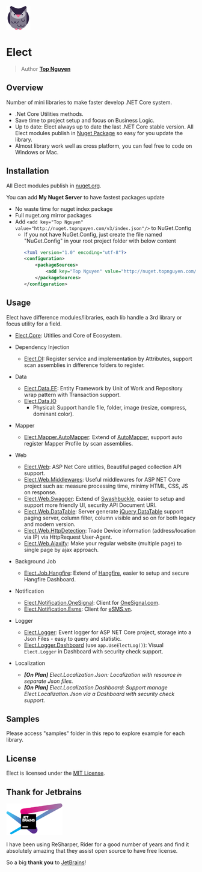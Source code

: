![Logo](Logo.png)
# Elect
> Author [**Top Nguyen**](http://topnguyen.net)

## Overview

Number of mini libraries to make faster develop .NET Core system.

- .Net Core Utilities methods.
- Save time to project setup and focus on Business Logic.
- Up to date: Elect always up to date the last .NET Core stable version. All Elect modules publish in [Nuget Package](https://www.nuget.org/packages?q=TopNguyen) so easy for you update the library.
- Almost library work well as cross platform, you can feel free to code on Windows or Mac.

## Installation

All Elect modules publish in [nuget.org](https://www.nuget.org/packages?q=TopNguyen).

You can add **My Nuget Server** to have fastest packages update 
 - No waste time for nuget index package
 - Full nuget.org mirror packages
 - Add `<add key="Top Nguyen" value="http://nuget.topnguyen.com/v3/index.json"/>` to NuGet.Config
    + If you not have NuGet.Config, just create the file named "NuGet.Config" in your root project folder with below content 
        ```xml
        <?xml version="1.0" encoding="utf-8"?>
        <configuration>
            <packageSources>
                <add key="Top Nguyen" value="http://nuget.topnguyen.com/v3/index.json"/>
            </packageSources>
        </configuration>
         ```
## Usage

Elect have difference modules/libraries, each lib handle a 3rd library or focus utility for a field.

- [Elect.Core](src/Elect.Core/README.md): Utitlies and Core of Ecosystem.
- Dependency Injection
    + [Elect.DI](src/DI/Elect.DI/README.md): Register service and implementation by Attributes, support scan assemblies in difference folders to register.
- Data
    + [Elect.Data.EF](src/Data/Elect.Data.EF/README.md): Entity Framework by Unit of Work and Repository wrap pattern with Transaction support.
    + [Elect.Data.IO](src/Data/Elect.Data.IO/README.md)
      + Physical: Support handle file, folder, image (resize, compress, dominant color).
- Mapper
    + [Elect.Mapper.AutoMapper](src/Mapper/Elect.Mapper.AutoMapper/README.md): Extend of [AutoMapper](https://github.com/AutoMapper/AutoMapper), support auto register Mapper Profile by scan assemblies.
- Web
    + [Elect.Web](src/Web/Elect.Web/README.md): ASP Net Core utitlies, Beautiful paged collection API support.
    + [Elect.Web.Middlewares](src/Web/Elect.Web.Middlewares/README.md): Useful middlewares for ASP NET Core project such as: measure processing time, minimy HTML, CSS, JS on response.
    + [Elect.Web.Swagger](src/Web/Elect.Web.Swagger/README.md): Extend of [Swashbuckle](https://github.com/domaindrivendev/Swashbuckle.AspNetCore), easier to setup and support more friendly UI, security API Document URI.
    + [Elect.Web.DataTable](src/Web/Elect.Web.DataTable/README.md): Server generate [jQuery DataTable](https://datatables.net/) support paging server, column filter, column visible and so on for both legacy and modern version.
    + [Elect.Web.HttpDetection](src/Web/Elect.Web.HttpDetection/README.md): Trade Device information (address/location via IP) via HttpRequest User-Agent.
    + [Elect.Web.Ajaxify](src/Web/Elect.Web.Ajaxify/README.md): Make your regular website (multiple page) to single page by ajax approach.
- Background Job
    + [Elect.Job.Hangfire](src/Job/Elect.Job.Hangfire/README.md): Extend of [Hangfire](https://github.com/HangfireIO/Hangfire), easier to setup and secure Hangfire Dashboard.
- Notification
    + [Elect.Notification.OneSignal](src/Notification/Elect.Notification.OneSignal/README.md): Client for [OneSignal.com](http://OneSignal.com).
    + [Elect.Notification.Esms](src/Notification/Elect.Notification.Esms/README.md): Client for [eSMS.vn](http://eSMS.vn).
- Logger
    + [Elect.Logger](src/Logger/Elect.Logger/README.md): Event logger for ASP NET Core project, storage into a Json Files - easy to query and statistic.
    + [Elect.Logger.Dashboard](src/Logger/Elect.Logger/README.md) (use `app.UseElectLog()`): Visual `Elect.Logger` in Dashboard with security check support.

- Localization
    + ***[On Plan]** Elect.Localization.Json: Localization with resource in separate Json files.*
    + ***[On Plan]** Elect.Localization.Dashboard: Support manage Elect.Localization.Json via a Dashboard with security check support.*

## Samples

Please access "samples" folder in this repo to explore example for each library.

## License
Elect is licensed under the [MIT License](LICENSE).

## Thank for Jetbrains

<img src="jetbrains-variant-4.png" width="150" alt="JetBrains Logo" />

I have been using ReSharper, Rider for a good number of years and find it absolutely amazing that they assist open source to have free license.

So a big **thank you** to [JetBrains](https://www.jetbrains.com/?from=Elect)!